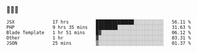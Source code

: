 ### 👋👋👋
<!--START_SECTION:waka-->
```text
JSX              17 hrs          ██████████████░░░░░░░░░░░   56.11 % 
PHP              9 hrs 35 mins   ████████░░░░░░░░░░░░░░░░░   31.63 % 
Blade Template   1 hr 51 mins    █▓░░░░░░░░░░░░░░░░░░░░░░░   06.12 % 
Other            1 hr            ▓░░░░░░░░░░░░░░░░░░░░░░░░   03.31 % 
JSON             25 mins         ▒░░░░░░░░░░░░░░░░░░░░░░░░   01.37 % 
```
<!--END_SECTION:waka-->
